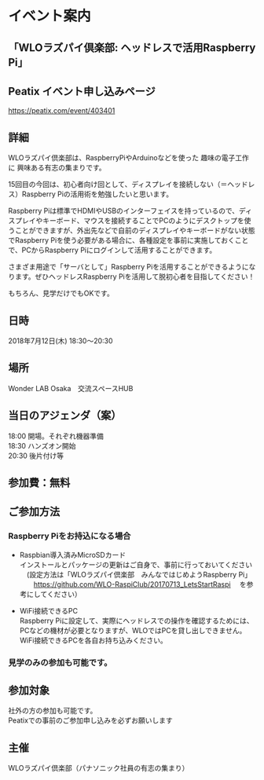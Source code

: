 # イベント案内
## 「WLOラズパイ倶楽部: ヘッドレスで活用Raspberry Pi」

## Peatix イベント申し込みページ
https://peatix.com/event/403401

## 詳細
WLOラズパイ倶楽部は、RaspberryPiやArduinoなどを使った 趣味の電子工作に
興味ある有志の集まりです。

15回目の今回は、初心者向け回として、ディスプレイを接続しない（＝ヘッドレス）Raspberry Piの活用術を勉強したいと思います。

Raspberry Piは標準でHDMIやUSBのインターフェイスを持っているので、ディスプレイやキーボード、マウスを接続することでPCのようにデスクトップを使うことができますが、外出先などで自前のディスプレイやキーボードがない状態でRaspberry Piを使う必要がある場合に、各種設定を事前に実施しておくことで、PCからRaspberry Piにログインして活用することができます。

さまざま用途で「サーバとして」Raspberry Piを活用することができるようになります。ぜひヘッドレスRaspberry Piを活用して脱初心者を目指してください！

もちろん、見学だけでもOKです。

## 日時
2018年7月12日(木) 18:30～20:30 <br>

## 場所
Wonder LAB Osaka　交流スペースHUB <br>

## 当日のアジェンダ（案）　<br>
18:00 開場。それぞれ機器準備<br>
18:30 ハンズオン開始<br>
20:30 後片付け等<br>

## 参加費：無料

## ご参加方法
### Raspberry Piをお持込になる場合

 * Raspbian導入済みMicroSDカード<br>
インストールとパッケージの更新はご自身で、事前に行っておいてください
　(設定方法は「WLOラズパイ倶楽部　みんなではじめようRaspberry Pi」
　　https://github.com/WLO-RaspiClub/20170713_LetsStartRaspi
 　を参考にしてください）

 * WiFi接続できるPC<br>
Raspberry Piに設定して、実際にヘッドレスでの操作を確認するためには、PCなどの機材が必要となりますが、WLOではPCを貸し出しできません。WiFi接続できるPCを各自お持ち込みください。


### 見学のみの参加も可能です。

## 参加対象
社外の方の参加も可能です。 <br>
Peatixでの事前のご参加申し込みを必ずお願いします<br>

## 主催
WLOラズパイ倶楽部（パナソニック社員の有志の集まり）<br>
